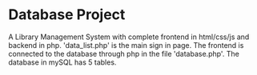 # Database Project
A Library Management System with complete frontend in html/css/js and backend in php.
'data_list.php' is the main sign in page. 
The frontend is connected to the database through php in the file 'database.php'. The database in mySQL has 5 tables.
